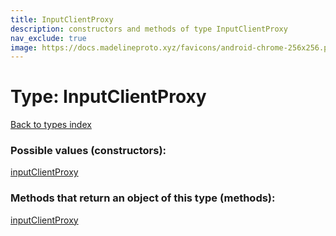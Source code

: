 ```yaml
---
title: InputClientProxy
description: constructors and methods of type InputClientProxy
nav_exclude: true
image: https://docs.madelineproto.xyz/favicons/android-chrome-256x256.png
---
```

# Type: InputClientProxy
[Back to types index](index.md)



### Possible values (constructors):

[inputClientProxy](../constructors/inputClientProxy.md)  



### Methods that return an object of this type (methods):



[inputClientProxy](../constructors/inputClientProxy.md)  

